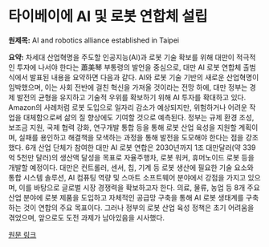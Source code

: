 # 타이베이에 AI 및 로봇 연합체 설립

**원제목:** AI and robotics alliance established in Taipei

**요약:** 차세대 산업혁명을 주도할 인공지능(AI)과 로봇 기술 확보를 위해 대만이 적극적인 투자에 나서야 한다는 蕭美琴 부통령의 발언을 중심으로, 대만 AI 로봇 연합체 출범식에서 발표된 내용을 요약하면 다음과 같다.  AI와 로봇 기술 기반의 새로운 산업혁명이 임박했으며, 이는 사회 전반에 걸친 혁신을 가져올 것이라는 전망 하에, 대만 정부는 경제 발전의 균형을 유지하고 기술적 우위를 확보하기 위해 AI 투자를 확대하고 있다.  Amazon의 사례처럼 로봇 도입으로 일자리 감소가 예상되지만, 위험하거나 어려운 작업을 대체함으로써 삶의 질 향상에도 기여할 것으로 예측된다.  정부는 규제 환경 조성, 보조금 지원, 국제 협력 강화, 연구개발 통합 등을 통해 로봇 산업 육성을 지원할 계획이며,  실패를 용인하고 해결책을 모색하는 과정을 통해 발전을 도모해야 한다는 점을 강조했다.  6개 산업 단체가 참여한 대만 AI 로봇 연합은 2030년까지 1조 대만달러(약 339억 5천만 달러)의 생산액 달성을 목표로 자율주행차, 로봇 워커, 휴머노이드 로봇 등을 개발할 예정이다.  대만은 컨트롤러, 센서, 칩, 기계 등 로봇 생산에 필요한 기술 요소와 통합 시스템 솔루션, AI 컴퓨팅 역량 및 스마트 소프트웨어 분야에서 강점을 가지고 있으며, 이를 바탕으로 글로벌 시장 경쟁력을 확보하고자 한다.  의료, 물류, 농업 등 8개 주요 산업 분야에 로봇 제품을 도입하고 자체적인 공급망 구축을 통해 AI 로봇 생태계를 구축하는 것이 연합의 주요 목표이다.  그러나 정부의 로봇 산업 육성 정책은 초기 어려움을 겪었으며, 앞으로도 도전 과제가 남아있음을 시사했다.

[원문 링크](https://www.taipeitimes.com/News/front/archives/2025/07/23/2003840755)
